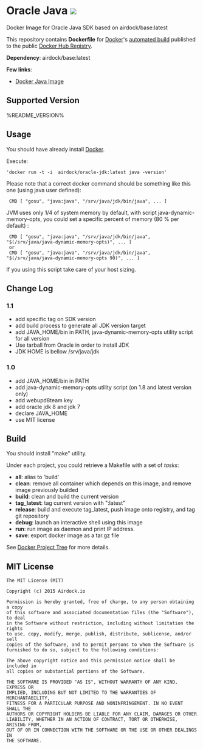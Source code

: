 # Oracle Java [![](https://badge.imagelayers.io/airdock/oracle-jdk:latest.svg)](https://imagelayers.io/?images=airdock/oracle-jdk:latest 'Get your own badge on imagelayers.io')


Docker Image for Oracle Java SDK based on airdock/base:latest

This repository contains **Dockerfile** for [Docker](https://www.docker.com/)'s [automated build](https://registry.hub.docker.com/u/airdock/) published to the public [Docker Hub Registry](https://registry.hub.docker.com/).

**Dependency**: airdock/base:latest

**Few links**:

 - [Docker Java Image](https://github.com/dockerfile/java)

## Supported Version

%README_VERSION%


## Usage

You should have already install [Docker](https://www.docker.com/).

Execute:

	'docker run -t -i  airdock/oracle-jdk:latest java -version'

Please note that a correct docker command should be something like this one (using java user defined):

```
 CMD [ "gosu", "java:java", "/srv/java/jdk/bin/java", ... ]
```

JVM uses only 1/4 of system memory by default, with script java-dynamic-memory-opts, 
you could set a specific percent of memory (80 % per default) :

```
 CMD [ "gosu", "java:java", "/srv/java/jdk/bin/java", "$(/srv/java/java-dynamic-memory-opts)", ... ]
 or
 CMD [ "gosu", "java:java", "/srv/java/jdk/bin/java", "$(/srv/java/java-dynamic-memory-opts 90)", ... ]
```
If you using this script take care of your host sizing.


## Change Log

### 1.1

- add specific tag on SDK version
- add build process to generate all JDK version target 
- add JAVA_HOME/bin in PATH, java-dynamic-memory-opts utility script for all version
- Use tarball from Oracle in order to install JDK
- JDK HOME is bellow /srv/java/jdk

### 1.0

- add JAVA_HOME/bin in PATH
- add java-dynamic-memory-opts utility script (on 1.8 and latest version only)
- add webupd8team key
- add oracle jdk 8 and jdk 7
- declare JAVA_HOME
- use MIT license


## Build

You should install "make" utility.

Under each project, you could retrieve a Makefile with a set of *tasks*:

- **all**: alias to 'build'
- **clean**: remove all container which depends on this image, and remove image previously builded
- **build**: clean and build the current version
- **tag_latest**: tag current version with ":latest"
- **release**: build and execute tag_latest, push image onto registry, and tag git repository
- **debug**: launch an interactive shell using this image
- **run**: run image as daemon and print IP address.
- **save**: export docker image as a tar.gz file

See [Docker Project Tree](https://github.com/airdock-io/docker-base/wiki/Docker-Project-Tree) for more details.


## MIT License

```
The MIT License (MIT)

Copyright (c) 2015 Airdock.io

Permission is hereby granted, free of charge, to any person obtaining a copy
of this software and associated documentation files (the "Software"), to deal
in the Software without restriction, including without limitation the rights
to use, copy, modify, merge, publish, distribute, sublicense, and/or sell
copies of the Software, and to permit persons to whom the Software is
furnished to do so, subject to the following conditions:

The above copyright notice and this permission notice shall be included in
all copies or substantial portions of the Software.

THE SOFTWARE IS PROVIDED "AS IS", WITHOUT WARRANTY OF ANY KIND, EXPRESS OR
IMPLIED, INCLUDING BUT NOT LIMITED TO THE WARRANTIES OF MERCHANTABILITY,
FITNESS FOR A PARTICULAR PURPOSE AND NONINFRINGEMENT. IN NO EVENT SHALL THE
AUTHORS OR COPYRIGHT HOLDERS BE LIABLE FOR ANY CLAIM, DAMAGES OR OTHER
LIABILITY, WHETHER IN AN ACTION OF CONTRACT, TORT OR OTHERWISE, ARISING FROM,
OUT OF OR IN CONNECTION WITH THE SOFTWARE OR THE USE OR OTHER DEALINGS IN
THE SOFTWARE.
 ```
